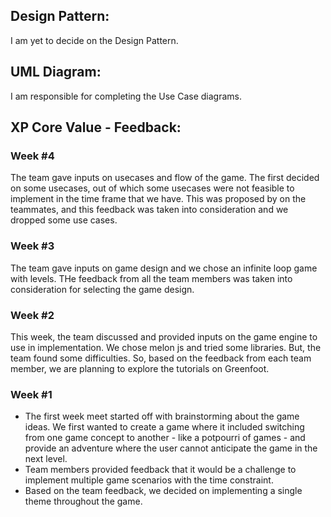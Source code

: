 
## Design Pattern:
I am yet to decide on the Design Pattern.

## UML Diagram:
I am responsible for completing the Use Case diagrams.

## XP Core Value - Feedback:
### Week #4<br>
The team gave inputs on usecases and flow of the game. The first decided on some usecases, out of which some usecases were not feasible to implement in the time frame that we have. This was proposed by on the teammates, and this feedback was taken into consideration and we dropped some use cases.

### Week #3<br>
The team gave inputs on game design and we chose an infinite loop game with levels. THe feedback from all the team members was taken into consideration for selecting the game design.

### Week #2<br>
This week, the team discussed and provided inputs on the game engine to use in implementation. We chose melon js and tried some libraries. But, the team found some difficulties. So, based on the feedback from each team member, we are planning to explore the tutorials on Greenfoot.

### Week #1<br>
* The first week meet started off with brainstorming about the game ideas. We first wanted to create a game where it included switching from one game concept to another - like a potpourri of games - and provide an adventure where the user cannot anticipate the game in the next level.<br> 
* Team members provided feedback that it would be a challenge to implement multiple game scenarios with the time constraint. <br>
* Based on the team feedback, we decided on implementing a single theme throughout the game.<br> 






